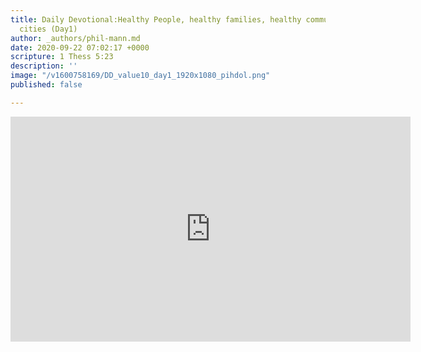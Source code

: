 ```yaml
---
title: Daily Devotional:Healthy People, healthy families, healthy communities, healthy
  cities (Day1)
author: _authors/phil-mann.md
date: 2020-09-22 07:02:17 +0000
scripture: 1 Thess 5:23
description: ''
image: "/v1600758169/DD_value10_day1_1920x1080_pihdol.png"
published: false

---
```

<iframe src="https://player.vimeo.com/video/459949202" width="640" height="360" frameborder="0" allow="autoplay; fullscreen" allowfullscreen></iframe>